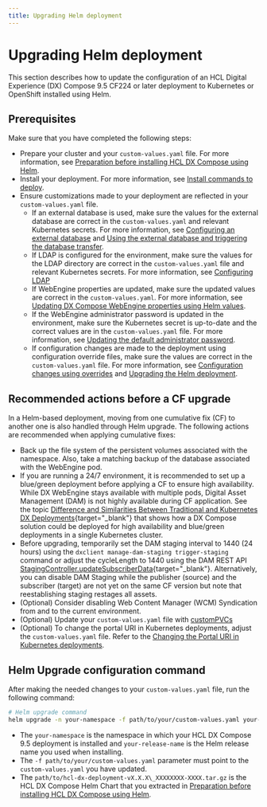 ```yaml
---
title: Upgrading Helm deployment
---
```


# Upgrading Helm deployment

This section describes how to update the configuration of an HCL Digital Experience (DX) Compose 9.5 CF224 or later deployment to Kubernetes or OpenShift installed using Helm.

## Prerequisites

Make sure that you have completed the following steps:

- Prepare your cluster and your `custom-values.yaml` file. For more information, see [Preparation before installing HCL DX Compose using Helm](../kubernetes_deployment/preparation/index.md).
- Install your deployment. For more information, see [Install commands to deploy](../kubernetes_deployment/helm_install_commands.md).
- Ensure customizations made to your deployment are reflected in your `custom-values.yaml` file.
    - If an external database is used, make sure the values for the external database are correct in the `custom-values.yaml` and relevant Kubernetes secrets. For more information, see [Configuring an external database](../../manage/cfg_webengine/external_db_database_transfer.md#configuring-an-external-database) and [Using the external database and triggering the database transfer](../../manage/cfg_webengine/external_db_database_transfer.md#using-the-external-database-and-triggering-the-database-transfer).
    - If LDAP is configured for the environment, make sure the values for the LDAP directory are correct in the `custom-values.yaml` file and relevant Kubernetes secrets. For more information, see [Configuring LDAP](../../manage/cfg_webengine/ldap_configuration.md)
    - If WebEngine properties are updated, make sure the updated values are correct in the `custom-values.yaml`. For more information, see [Updating DX Compose WebEngine properties using Helm values](../../manage/cfg_webengine/update_properties_with_helm.md).
    - If the WebEngine administrator password is updated in the environment, make sure the Kubernetes secret is up-to-date and the correct values are in the `custom-values.yaml` file. For more information, see [Updating the default administrator password](../../manage/cfg_webengine/update_wpsadmin_password.md).
    - If configuration changes are made to the deployment using configuration override files, make sure the values are correct in the `custom-values.yaml` file. For more information, see [Configuration changes using overrides](../../manage/cfg_webengine/configuration_changes_using_overrides.md) and [Upgrading the Helm deployment](../../manage/working_with_compose/helm_upgrade_values.md).

## Recommended actions before a CF upgrade

In a Helm-based deployment, moving from one cumulative fix (CF) to another one is also handled through Helm upgrade. The following actions are recommended when applying cumulative fixes:

- Back up the file system of the persistent volumes associated with the namespace. Also, take a matching backup of the database associated with the WebEngine pod.
- If you are running a 24/7 environment, it is recommended to set up a blue/green deployment before applying a CF to ensure high availability. While DX WebEngine stays available with multiple pods, Digital Asset Management (DAM) is not highly available during CF application. See the topic [Difference and Similarities Between Traditional and Kubernetes DX Deployments](https://help.hcl-software.com/digital-experience/9.5/latest/deployment/manage/container_configuration/deploy_container_artifact_updates/#difference-and-similarities-between-traditional-and-kubernetes-dx-deployments){target="_blank"} that shows how a DX Compose solution could be deployed for high availability and blue/green deployments in a single Kubernetes cluster.
- Before upgrading, temporarily set the DAM staging interval to 1440 (24 hours) using the `dxclient manage-dam-staging trigger-staging` command or adjust the cycleLength to 1440 using the DAM REST API [StagingController.updateSubscriberData](https://opensource.hcltechsw.com/experience-api-documentation/dam-api/#operation/StagingController.updateSubscriberData){target="_blank"}. Alternatively, you can disable DAM Staging while the publisher (source) and the subscriber (target) are not yet on the same CF version but note that reestablishing staging restages all assets.
- (Optional) Consider disabling Web Content Manager (WCM) Syndication from and to the current environment.
- (Optional) Update your `custom-values.yaml` file with [customPVCs](../kubernetes_deployment/preparation/mandatory_tasks/prepare_persistent_volume_claims.md)
- (Optional) To change the portal URI in Kubernetes deployments, adjust the `custom-values.yaml` file. Refer to the [Changing the Portal URI in Kubernetes deployments](../../../deploy_dx/manage/cfg_webengine/changing_portal_uri_in_kubernetes.md).

## Helm Upgrade configuration command

After making the needed changes to your `custom-values.yaml` file, run the following command:

``` sh
# Helm upgrade command
helm upgrade -n your-namespace -f path/to/your/custom-values.yaml your-release-name path/to/hcl-dx-deployment-vX.X.X_XXXXXXXX-XXXX.tar.gz
```

-   The `your-namespace` is the namespace in which your HCL DX Compose 9.5 deployment is installed and `your-release-name` is the Helm release name you used when installing.
-   The `-f path/to/your/custom-values.yaml` parameter must point to the `custom-values.yaml` you have updated.
-   The `path/to/hcl-dx-deployment-vX.X.X\_XXXXXXXX-XXXX.tar.gz` is the HCL DX Compose Helm Chart that you extracted in [Preparation before installing HCL DX Compose using Helm](../kubernetes_deployment/preparation/index.md).



